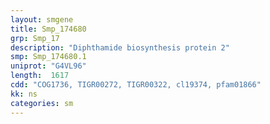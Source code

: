 ```yaml
---
layout: smgene
title: Smp_174680
grp: Smp_17
description: "Diphthamide biosynthesis protein 2"
smp: Smp_174680.1
uniprot: "G4VL96"
length:  1617
cdd: "COG1736, TIGR00272, TIGR00322, cl19374, pfam01866"
kk: ns
categories: sm
---
```

